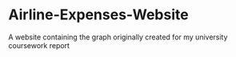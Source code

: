 # Airline-Expenses-Website
A website containing the graph originally created for my university coursework report
